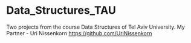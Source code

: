 # Data_Structures_TAU

Two projects from the course Data Structures of Tel Aviv University.
My Partner - Uri Nissenkorn https://github.com/UriNissenkorn 
